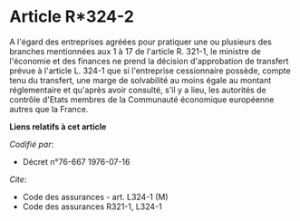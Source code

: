 # Article R*324-2

A l'égard des entreprises agréées pour pratiquer une ou plusieurs des branches mentionnées aux 1 à 17 de l'article R. 321-1,
le ministre de l'économie et des finances ne prend la décision d'approbation de transfert prévue à l'article L. 324-1 que si
l'entreprise cessionnaire possède, compte tenu du transfert, une marge de solvabilité au moins égale au montant réglementaire
et qu'après avoir consulté, s'il y a lieu, les autorités de contrôle d'Etats membres de la Communauté économique européenne
autres que la France.

**Liens relatifs à cet article**

_Codifié par_:

  - Décret n°76-667 1976-07-16

_Cite_:

  - Code des assurances - art. L324-1 (M)
  - Code des assurances R321-1, L324-1
